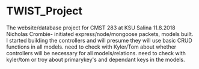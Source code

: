 # TWIST_Project
The website/database project for CMST 283 at KSU Salina
11.8.2018
Nicholas Crombie- initiated express/node/mongoose packets, models built. I started building the controllers and will presume they will use basic CRUD functions in all models. need to check with Kyler/Tom about whether controllers will be necessary for all models/relations. need to check with kyler/tom or troy about primarykey's and dependant keys in the models.

